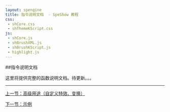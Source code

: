 ```yaml
---
layout: spengine
title: 指令说明文档  - SpeShow 教程
css:
 - shCore.css
 - shThemeKScript.css
js:
 - shCore.js
 - shBrushXML.js
 - shBrushKScript.js
 - highlight.js
--- 
```

            
##指令说明文档                   

这里将提供完整的函数说明文档。待更新。。。

**********************************************************************

[上一节：高级用途（自定义特效、变换）](tutorial_6.html)

[下一节：示例](tutorial_8.html)
